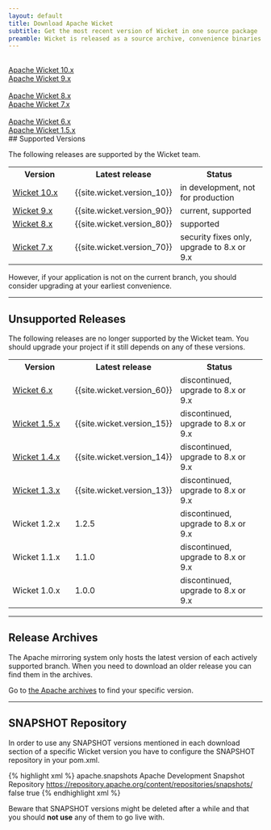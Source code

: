 ```yaml
---
layout: default
title: Download Apache Wicket
subtitle: Get the most recent version of Wicket in one source package
preamble: Wicket is released as a source archive, convenience binaries and through the Maven Central Repository. The most convenient way of getting Wicket is through the Maven dependency management system.
---
```


<div class="l-button-table">
    <div class="l-two-third">
        <div class="button-bar">
        	<a class="button" href="wicket-10.x.html">
        		<i class="fa fa-cloud-download"></i><br>
        		Apache Wicket 10.x
        	</a>
        	<a class="button" href="wicket-9.x.html">
        		<i class="fa fa-cloud-download"></i><br>
        		Apache Wicket 9.x
        	</a>
        </div>
        <div class="button-bar">
        	<a class="button" href="wicket-8.x.html">
        		<i class="fa fa-cloud-download"></i><br>
        		Apache Wicket 8.x
        	</a>
        	<a class="button" href="wicket-7.x.html">
        		<i class="fa fa-cloud-download"></i><br>
        		Apache Wicket 7.x
        	</a>
        </div>
        <div class="button-bar">
        	<a class="button" href="wicket-6.x.html">
        		<i class="fa fa-cloud-download"></i><br>
        		Apache Wicket 6.x
        	</a>
        	<a class="button" href="wicket-1.5.x.html">
        		<i class="fa fa-cloud-download"></i><br>
        		Apache Wicket 1.5.x
        	</a>
        </div>
    </div>
</div>
## Supported Versions

The following releases are supported by the Wicket team.

<table style="width:100%">
	<tr>
		<th style="width:30%">Version</th>
		<th style="width:30%">Latest release</th>
		<th style="width:40%">Status</th>
	</tr>
	<tr>
		<td><a href="wicket-10.x.html">Wicket 10.x</a></td>
		<td>{{site.wicket.version_10}}</td>
		<td>in development, not for production</td>
	</tr>
	<tr>
		<td><a href="wicket-9.x.html">Wicket 9.x</a></td>
		<td>{{site.wicket.version_90}}</td>
		<td>current, supported</td>
	</tr>
	<tr>
		<td><a href="wicket-8.x.html">Wicket 8.x</a></td>
		<td>{{site.wicket.version_80}}</td>
		<td>supported</td>
	</tr>
	<tr>
		<td><a href="wicket-7.x.html">Wicket 7.x</a></td>
		<td>{{site.wicket.version_70}}</td>
		<td>security fixes only, upgrade to 8.x or 9.x</td>
	</tr>	
</table>

However, if your application is not on the current branch, you should
consider upgrading at your earliest convenience.

---

## Unsupported Releases

The following releases are no longer supported by the Wicket team. You
should upgrade your project if it still depends on any of these
versions.

<table style="width:100%">
	<tr>
		<th style="width:30%">Version</th>
		<th style="width:30%">Latest release</th>
		<th style="width:40%">Status</th>
	</tr>
	<tr>
		<td><a href="wicket-6.x.html">Wicket 6.x</a></td>
		<td>{{site.wicket.version_60}}</td>
		<td>discontinued, upgrade to 8.x or 9.x</td>
	</tr>
	<tr>
		<td><a href="wicket-1.5.x.html">Wicket 1.5.x</a></td>
		<td>{{site.wicket.version_15}}</td>
		<td>discontinued, upgrade to 8.x or 9.x</td>
	</tr>
	<tr>
		<td><a href="wicket-1.4.x.html">Wicket 1.4.x</a></td>
		<td>{{site.wicket.version_14}}</td>
		<td>discontinued, upgrade to 8.x or 9.x</td>
	</tr>
	<tr>
		<td><a href="wicket-1.3.x.html">Wicket 1.3.x</a></td>
		<td>{{site.wicket.version_13}}</td>
		<td>discontinued, upgrade to 8.x or 9.x</td>
	</tr>
	<tr>
		<td>Wicket 1.2.x</td>
		<td>1.2.5</td>
		<td>discontinued, upgrade to 8.x or 9.x</td>
	</tr>
	<tr>
		<td>Wicket 1.1.x</td>
		<td>1.1.0</td>
		<td>discontinued, upgrade to 8.x or 9.x</td>
	</tr>
	<tr>
		<td>Wicket 1.0.x</td>
		<td>1.0.0</td>
		<td>discontinued, upgrade to 8.x or 9.x</td>
	</tr>
</table>

---

## Release Archives

The Apache mirroring system only hosts the latest version of each actively supported branch.
When you need to download an older release you can find them in the archives.

Go to [the Apache archives](https://archive.apache.org/dist/wicket) to find your specific version.

---

## SNAPSHOT Repository

In order to use any SNAPSHOT versions mentioned in each download section of a specific Wicket version you have to configure the SNAPSHOT repository in your pom.xml.

{% highlight xml %}
<repository>
    <id>apache.snapshots</id>
    <name>Apache Development Snapshot Repository</name>
    <url>https://repository.apache.org/content/repositories/snapshots/</url>
    <releases>
        <enabled>false</enabled>
    </releases>
    <snapshots>
        <enabled>true</enabled>
    </snapshots>
</repository>
{% endhighlight xml %}

Beware that SNAPSHOT versions might be deleted after a while and that you should **not use** any of them to go live with.
